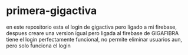 # primera-gigactiva
en este repositorio esta el login de gigactiva pero ligado a mi firebase, despues creare una version igual pero ligada al firebase de GIGAFIBRA
tiene el login perfectamente funcional, no permite eliminar usuarios aun, pero solo funciona el login

